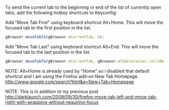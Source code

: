 To send the current tab to the beginning or end of the list of currently open tabs, add the following hotkey shortcuts to Keyconfig:

Add "Move Tab First" using keyboard shortcut Alt+Home. This will move the focused tab to the first position in the list.
```javascript
gBrowser.moveTabTo(gBrowser.mCurrentTab, 0);
```


Add "Move Tab Last" using keyboard shortcut Alt+End.  This will move the focused tab to the last position in the list.
```javascript
gBrowser.moveTabTo(gBrowser.mCurrentTab, gBrowser.mTabContainer.childNodes.length - 1);
```

NOTE: Alt+Home is already used by "Home" so i disabled that default shortcut and I am using the Firefox add-on New Tab Homepage. http://www.google.com/search?btnI&q=New+Tab+Homepage

NOTE: This is in addition to my previous post
http://darklaunch.com/2009/09/30/firefox-move-tab-left-and-move-tab-right-with-wrapping-without-requiring-focus